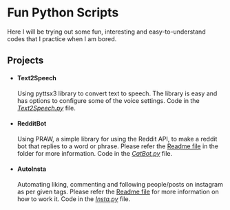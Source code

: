 # Fun Python Scripts 

Here I will be trying out some fun, interesting and easy-to-understand codes that I practice when I am bored.

## Projects

- #### **Text2Speech** 
    Using pyttsx3 library to convert text to speech. The library is easy and has options to configure some of the voice settings. Code in the [*Text2Speech.py*](Text2Voice/Text2Voice.py) file.
- #### **RedditBot** 
    Using PRAW, a simple library for using the Reddit API, to make a reddit bot that replies to a word or phrase. Please refer the [Readme file](https://github.com/thebadcoder96/SimplePythonCodes/blob/master/RedditBot/Readme.md) in the folder for more information. Code in the [*CatBot.py*](RedditBot/CatBot.py) file.
- #### **AutoInsta** 
    Automating liking, commenting and following people/posts on instagram as per given tags. Please refer the [Readme file](https://github.com/thebadcoder96/SimplePythonCodes/blob/master/AutoInsta/Readme.md) for more information on how to work it. Code in the [*Insta.py*](AutoInta/Insta.py) file.  